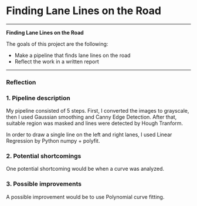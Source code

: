 # **Finding Lane Lines on the Road** 

---

**Finding Lane Lines on the Road**

The goals of this project are the following:
* Make a pipeline that finds lane lines on the road
* Reflect the work in a written report

---

### Reflection

### 1. Pipeline description

My pipeline consisted of 5 steps. First, I converted the images to grayscale, then I used Gaussian smoothing and Canny Edge Detection. After that, suitable region was masked and lines were detected by Hough Tranform.

In order to draw a single line on the left and right lanes, I used Linear Regression by Python numpy + polyfit.


### 2. Potential shortcomings


One potential shortcoming would be when a curve was analyzed.


### 3. Possible improvements

A possible improvement would be to use Polynomial curve fitting.

